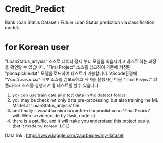 # Credit_Predict
Bank Loan Status Dataset / 
Future Loan Status prediction via classification models

# for Korean user
 "LoanStatus_anlysis" 소스로 데이터 정제 부터 모델을 학습시키고 테스트 하는 과정을 확인할 수 있습니다.
 "Final Project" 소스를 참고하여 기존에 저장된 "pima.pickle.dat" 모델을 로드하여 테스트가 가능합니다.
 VScode환경에 "Vue_Source.zip" 내부 소스를 임포트하고 서버를 실행시킨 다음 
 "Final Project" 의 플라스크 소스를 실행시켜 웹 테스트를 할수 있습니다.

1. yoy can use train data and test data in the dataset folder.
2. you may be check not only data pre-processing, but also training the ML Model at 'LoanStatus_anlysis' file.
3. and finally it would be nice to confirm the prediction at 'Final Predict' with Web service(made by flask, node.js)
4. there is a ppt_file, and it will make you understand this project easily. (but it made by korean..LOL)

Data link : https://www.kaggle.com/zaurbegiev/my-dataset
